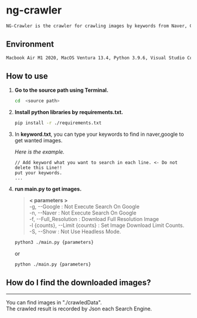 # <b>ng-crawler</b>
```zsh
NG-Crawler is the crawler for crawling images by keywords from Naver, Google at the same time.
```

## <b>Environment</b>
```zsh
Macbook Air M1 2020, MacOS Ventura 13.4, Python 3.9.6, Visual Studio Code 1.79.1 (Universal)
```

## <b>How to use</b>
1. <b>Go to the source path using Terminal.</b> <br/>
    ``` zsh
    cd  <source path>
    ```
2. <b>Install python libraries by requirements.txt.</b> <br/>
    ```zsh
    pip install -r ./requirements.txt
    ``` 
3. In <b>keyword.txt</b>, you can type your keywords to find in naver,google to get wanted images.<br/>
    
    <i>Here is the example. </i>

    ```
    // Add keyword what you want to search in each line. <- Do not delete this Line!!
    put your keywords.
    ...
    ```
4. <b>run main.py to get images.</b>
    
    > <b>\< parameters \></b> 
    <br>-g, --Google : Not Execute Search On Google
    <br>-n, --Naver : Not Execute Search On Google 
    <br>-f, --Full_Resolution : Download Full Resolution Image
    <br>-l {counts}, --Limit {counts} : Set Image Download Limit Counts.
    <br>-S, --Show : Not Use Headless Mode.

    ```zsh
    python3 ./main.py {parameters}
    ```
    or
     ```zsh
    python ./main.py {parameters}
    ```

## <b>How do I find the downloaded images?</b>
---
You can find images in "./crawledData". <br/>
The crawled result is recorded by Json each Search Engine. 
